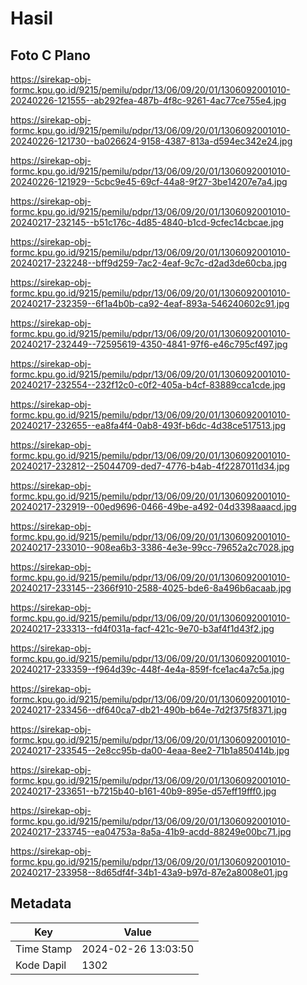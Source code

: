 # Hasil

## Foto C Plano

https://sirekap-obj-formc.kpu.go.id/9215/pemilu/pdpr/13/06/09/20/01/1306092001010-20240226-121555--ab292fea-487b-4f8c-9261-4ac77ce755e4.jpg

https://sirekap-obj-formc.kpu.go.id/9215/pemilu/pdpr/13/06/09/20/01/1306092001010-20240226-121730--ba026624-9158-4387-813a-d594ec342e24.jpg

https://sirekap-obj-formc.kpu.go.id/9215/pemilu/pdpr/13/06/09/20/01/1306092001010-20240226-121929--5cbc9e45-69cf-44a8-9f27-3be14207e7a4.jpg

https://sirekap-obj-formc.kpu.go.id/9215/pemilu/pdpr/13/06/09/20/01/1306092001010-20240217-232145--b51c176c-4d85-4840-b1cd-9cfec14cbcae.jpg

https://sirekap-obj-formc.kpu.go.id/9215/pemilu/pdpr/13/06/09/20/01/1306092001010-20240217-232248--bff9d259-7ac2-4eaf-9c7c-d2ad3de60cba.jpg

https://sirekap-obj-formc.kpu.go.id/9215/pemilu/pdpr/13/06/09/20/01/1306092001010-20240217-232359--6f1a4b0b-ca92-4eaf-893a-546240602c91.jpg

https://sirekap-obj-formc.kpu.go.id/9215/pemilu/pdpr/13/06/09/20/01/1306092001010-20240217-232449--72595619-4350-4841-97f6-e46c795cf497.jpg

https://sirekap-obj-formc.kpu.go.id/9215/pemilu/pdpr/13/06/09/20/01/1306092001010-20240217-232554--232f12c0-c0f2-405a-b4cf-83889cca1cde.jpg

https://sirekap-obj-formc.kpu.go.id/9215/pemilu/pdpr/13/06/09/20/01/1306092001010-20240217-232655--ea8fa4f4-0ab8-493f-b6dc-4d38ce517513.jpg

https://sirekap-obj-formc.kpu.go.id/9215/pemilu/pdpr/13/06/09/20/01/1306092001010-20240217-232812--25044709-ded7-4776-b4ab-4f2287011d34.jpg

https://sirekap-obj-formc.kpu.go.id/9215/pemilu/pdpr/13/06/09/20/01/1306092001010-20240217-232919--00ed9696-0466-49be-a492-04d3398aaacd.jpg

https://sirekap-obj-formc.kpu.go.id/9215/pemilu/pdpr/13/06/09/20/01/1306092001010-20240217-233010--908ea6b3-3386-4e3e-99cc-79652a2c7028.jpg

https://sirekap-obj-formc.kpu.go.id/9215/pemilu/pdpr/13/06/09/20/01/1306092001010-20240217-233145--2366f910-2588-4025-bde6-8a496b6acaab.jpg

https://sirekap-obj-formc.kpu.go.id/9215/pemilu/pdpr/13/06/09/20/01/1306092001010-20240217-233313--fd4f031a-facf-421c-9e70-b3af4f1d43f2.jpg

https://sirekap-obj-formc.kpu.go.id/9215/pemilu/pdpr/13/06/09/20/01/1306092001010-20240217-233359--f964d39c-448f-4e4a-859f-fce1ac4a7c5a.jpg

https://sirekap-obj-formc.kpu.go.id/9215/pemilu/pdpr/13/06/09/20/01/1306092001010-20240217-233456--df640ca7-db21-490b-b64e-7d2f375f8371.jpg

https://sirekap-obj-formc.kpu.go.id/9215/pemilu/pdpr/13/06/09/20/01/1306092001010-20240217-233545--2e8cc95b-da00-4eaa-8ee2-71b1a850414b.jpg

https://sirekap-obj-formc.kpu.go.id/9215/pemilu/pdpr/13/06/09/20/01/1306092001010-20240217-233651--b7215b40-b161-40b9-895e-d57eff19fff0.jpg

https://sirekap-obj-formc.kpu.go.id/9215/pemilu/pdpr/13/06/09/20/01/1306092001010-20240217-233745--ea04753a-8a5a-41b9-acdd-88249e00bc71.jpg

https://sirekap-obj-formc.kpu.go.id/9215/pemilu/pdpr/13/06/09/20/01/1306092001010-20240217-233958--8d65df4f-34b1-43a9-b97d-87e2a8008e01.jpg


## Metadata

| Key        | Value               |
| ---------- | ------------------- |
| Time Stamp | 2024-02-26 13:03:50 |
| Kode Dapil | 1302                |



